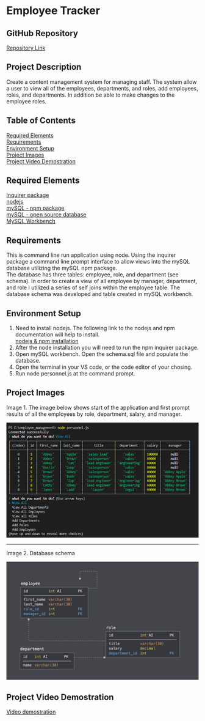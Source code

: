 # Employee Tracker

## GitHub Repository
[Repository Link](https://github.com/eaborden/employee_management)

## Project Description
Create a content management system for managing staff.  The system allow a user to view all of the employees, departments, and roles, add employees, roles, and departments.  In addition be able to make changes to the employee roles.

## Table of Contents
[Required Elements](#required-elements) \
[Requirements](#requirements) \
[Environment Setup](#environment-setup) \
[Project Images](#project-images) \
[Project Video Demostration](#video-demostration)

## Required Elements
[Inquirer package](https://www.npmjs.com/package/inquirer) \
[nodejs](https://nodejs.dev/) \
[mySQL - npm package](https://www.npmjs.com/package/mysql) \
[mySQL - open source database](https://www.mysql.com/) \
[MySQL Workbench](https://dev.mysql.com/downloads/workbench/)

## Requirements
This is command line run application using node.  Using the inquirer package a command line prompt interface to allow views into the mySQL database utilizing the mySQL npm package.  
The database has three tables: employee, role, and department (see schema).  In order to create a view of all employee by manager, department, and role I utilized a series of self joins within the employee table. 
The database schema was developed and table created in mySQL workbench.   

## Environment Setup
1. Need to install nodejs.  The following link to the nodejs and npm documentation will help to install.  
[nodejs & npm installation](https://nodejs.dev/learn/how-to-install-nodejs)
2. After the node installation you will need to run the npm inquirer package.
3. Open mySQL workbench.   Open the schema.sql file and populate the database.
4. Open the terminal in your VS code, or the code editor of your chosing.
5. Run node personnel.js at the command prompt.

## Project Images
Image 1. The image below shows start of the application and first prompt results of all the employees by role, department, salary, and manager. 

![application](https://github.com/eaborden/employee_management/blob/master/Assets/images/application.PNG?raw=true)


---

Image 2. Database schema

![schema](https://github.com/eaborden/employee_management/blob/master/Assets/images/schema.PNG?raw=true)


## Project Video Demostration

[Video demostration](https://drive.google.com/file/d/1tdkpuKcnnwPoNCT9de2mF-JVdi_o8BuU/view)
